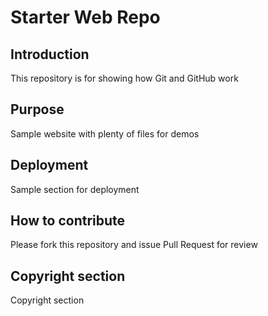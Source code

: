 # Starter Web Repo

## Introduction

This repository is for showing how Git and GitHub work

## Purpose

Sample website with plenty of files for demos

## Deployment
Sample section for deployment


## How to contribute
Please fork this repository and issue Pull Request for review

## Copyright section
Copyright section